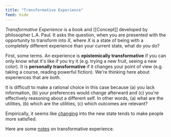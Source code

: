 ```yaml
---
title: "Transformative Experience"
feed: hide
---
```


_Transformative Experience_ is a book and [[Concept]] developed by philosopher L.A. Paul. It asks the question, when you are presented with the opportunity to transform into _X_, where _X_ is a state of being with a completely different experience than your current state, what do you do?

First, some terms. An experience is **epistemically transformative** if you can only know what it's like if you try it (e.g. trying a new fruit, seeing a new color). It is **personally transformative** if it changes your point of view (e.g. taking a course, reading powerful fiction). We're thinking here about experiences that are both.

It is difficult to make a rational choice in this case because (a) you lack information, (b) your preferences would change afterward and (c) you're effectively reasoning about a different self. In other words, (a) what are the utilities, (b) which are the utilities, (c) which outcomes are relevant?

Empirically, it seems like [changing](https://www.sivv.io/article/5ecededf46cc9f76d4639b24/In-marginal-decisions,-favour-action-over-inaction) into the new state tends to make people more satisfied. 


Here are some [notes](https://lapaul.org/papers/teaching-guide-for-transformative-experience.pdf) on transformative experience. 